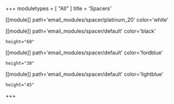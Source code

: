 +++
moduletypes = [ "All" ]
title = 'Spacers'

[[module]]
path='email_modules/spacer/platinum_20'
color='white'

[[module]]
path='email_modules/spacer/default'
color='black'

	height="60"

[[module]]
path='email_modules/spacer/default'
color='fordblue'

	height="30"

[[module]]
path='email_modules/spacer/default'
color='lightblue'

	height="45"

+++